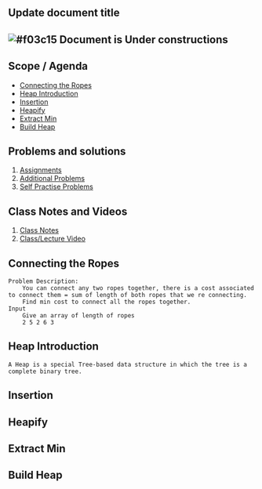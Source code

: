 
## Update document title

## ![#f03c15](https://placehold.co/15x15/f03c15/f03c15.png) Document is Under constructions

## Scope / Agenda
- [Connecting the Ropes]()
- [Heap Introduction]()
- [Insertion]()
- [Heapify]()
- [Extract Min]()
- [Build Heap]()


## Problems and solutions

1. [Assignments]()
2. [Additional Problems]()
3. [Self Practise Problems]()

## Class Notes and Videos

1. [Class Notes]()
2. [Class/Lecture Video]()


## Connecting the Ropes
    Problem Description:
        You can connect any two ropes together, there is a cost associated to connect them = sum of length of both ropes that we re connecting.
        Find min cost to connect all the ropes together.
    Input
        Give an array of length of ropes
        2 5 2 6 3
## Heap Introduction
    A Heap is a special Tree-based data structure in which the tree is a complete binary tree.
## Insertion
## Heapify
## Extract Min
## Build Heap
